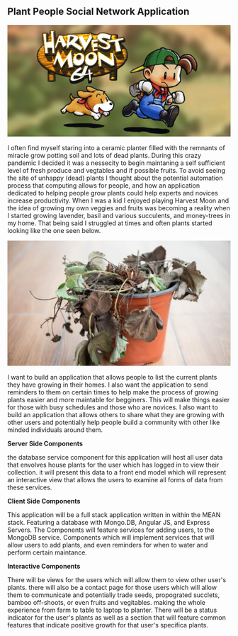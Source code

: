 ## Plant People Social Network Application

![Harvest Moon](./img/harvest-moon.jpeg)

I often find myself staring into a ceramic planter filled with the remnants of miracle grow potting soil and lots of dead plants. During this crazy pandemic I decided it was a nessecity to begin maintaning a self sufficient level of fresh produce and vegtables and if possible fruits. To avoid seeing the site of unhappy (dead) plants I thought about the potential automation process that computing allows for people, and how an application dedicated to helping people grow plants could help experts and novices increase productivity. When I was a kid I enjoyed playing Harvest Moon and the idea of growing my own veggies and fruits was becoming a reality when I started growing lavender, basil and various succulents, and money-trees in my home. That being said I struggled at times and often plants started looking like the one seen below.

![dead plants](./img/deadplant.jpeg)

I want to build an application that allows people to list the current plants they have growing in their homes. I also want the application to send reminders to them on certain times to help make the process of growing plants easier and more maintable for begginers. This will make things easier for those with busy schedules and those who are novices. I also want to build an application that allows others to share what they are growing with other users and potentially help people build a community with other like minded individuals around them.

**Server Side Components**

the database service component for this application will host all user data that envolves house plants for the user which has logged in to view their collection. it will present this data to a front end model which will represent an interactive view that allows the users to examine all forms of data from these services.

**Client Side Components**

This application will be a full stack application written in within the MEAN stack. Featuring a database with Mongo.DB, Angular JS, and Express Servers. The Components will feature services for adding users, to the MongoDB service. Components which will implement services that will allow users to add plants, and even reminders for when to water and perform certain maintance. 

**Interactive Components**

There will be views for the users which will allow them to view other user's plants. there will also be a contact page for those users which will allow them to communicate and potentially trade seeds, propograted succlets, bamboo off-shoots, or even fruits and vegitables. making the whole experience from farm to table to laptop to planter. There will be a status indicator for the user's plants as well as a section that will feature common features that indicate positive growth for that user's specifica plants. 
